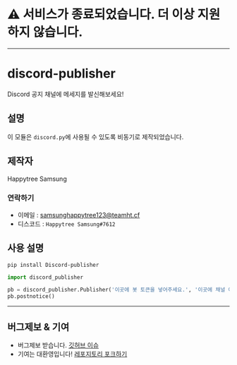 # ⚠ 서비스가 종료되었습니다. 더 이상 지원하지 않습니다.

---

# discord-publisher
Discord 공지 채널에 메세지를 발신해보세요!

## 설명
이 모듈은 `discord.py`에 사용될 수 있도록 비동기로 제작되었습니다.

## 제작자
Happytree Samsung 

### 연락하기
+ 이메일 : [samsunghappytree123@teamht.cf](mailto:samsunghappytree123@teamht.cf)
+ 디스코드 : `Happytree Samsung#7612`

## 사용 설명
`pip install Discord-publisher`
```py
import discord_publisher

pb = discord_publisher.Publisher('이곳에 봇 토큰을 넣어주세요.', '이곳에 채널 아이디를 넣어주세요.', '이곳에 전송할 메세지 아이디를 넣어주세요.')
pb.postnotice()
```

---

## 버그제보 & 기여
+ 버그제보 받습니다. [깃허브 이슈](https://github.com/samsunghappytree123/discord-publisher/issues)
+ 기여는 대환영입니다! [레포지토리 포크하기](https://github.com/samsunghappytree123/discord-publisher/fork)
